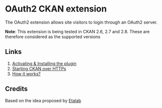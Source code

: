OAuth2 CKAN extension
=====================

The OAuth2 extension allows site visitors to login through an OAuth2 server.

**Note**: This extension is being tested in CKAN 2.6, 2.7 and 2.8. These are therefore considered as the supported versions


## Links

1. [Activating & Installing the plugin](https://github.com/conwetlab/ckanext-oauth2/wiki/Activating-and-Installing)
2. [Starting CKAN over HTTPs](https://github.com/conwetlab/ckanext-oauth2/wiki/Starting-CKAN-over-HTTPs)
3. [How it works?](https://github.com/conwetlab/ckanext-oauth2/wiki/How-it-works%3F)


## Credits

Based on the idea proposed by [Etalab](https://github.com/etalab/ckanext-oauth2)
